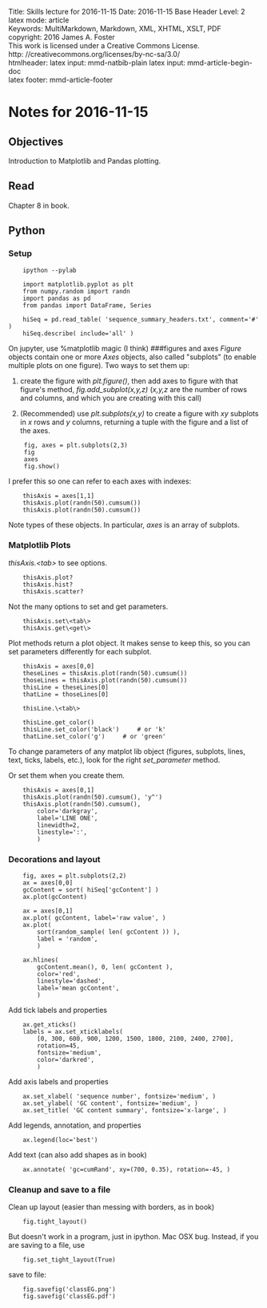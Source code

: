 Title:	Skills lecture for 2016-11-15
Date:	2016-11-15
Base Header Level:	2  
latex mode:	article  
Keywords:	MultiMarkdown, Markdown, XML, XHTML, XSLT, PDF   
copyright:	2016 James A. Foster  
	This work is licensed under a Creative Commons License.  
	http: //creativecommons.org/licenses/by-nc-sa/3.0/  
htmlheader:	<script type="text/javascript" async src="https://cdn.mathjax.org/mathjax/latest/MathJax.js?config=TeX-MML-AM_CHTML"></script>
latex input:	mmd-natbib-plain
latex input:	mmd-article-begin-doc  
latex footer:	mmd-article-footer  

# Notes for 2016-11-15 #

## Objectives ##
Introduction to Matplotlib and Pandas plotting.
## Read ##
Chapter 8 in book.
## Python ##

### Setup ###

		ipython --pylab

		import matplotlib.pyplot as plt
		from numpy.random import randn
		import pandas as pd
		from pandas import DataFrame, Series

		hiSeq = pd.read_table( 'sequence_summary_headers.txt', comment='#' )
		hiSeq.describe( include='all' )
		
On jupyter, use %matplotlib magic (I think)
###figures and axes
*Figure* objects contain one or more *Axes* objects, also called "subplots" (to enable multiple plots on one figure). Two ways to set them up:

1. create the figure with *plt.figure()*, then add axes to figure with that figure's method, *fig.add_subplot(x,y,z)* (*x,y,z* are the number of rows and columns, and which you are creating with this call)
2. (Recommended) use *plt.subplots(x,y)* to create a figure with *xy* subplots in *x* rows and *y* columns, returning a tuple with the figure and a list of the axes.

		fig, axes = plt.subplots(2,3)
		fig
		axes
		fig.show()

I prefer this so one can refer to each axes with indexes:

		thisAxis = axes[1,1]
		thisAxis.plot(randn(50).cumsum())
		thisAxis.plot(randn(50).cumsum())

Note types of these objects. In particular, *axes* is an array of subplots.
### Matplotlib Plots ###
*thisAxis.\<tab\>* to see options.

		thisAxis.plot?
		thisAxis.hist?
		thisAxis.scatter?

Not the many options to set and get parameters. 

		thisAxis.set\<tab\>
		thisAxis.get\<get\>

Plot methods return a plot object. It makes sense to keep this, so you can set parameters differently for each subplot.

		thisAxis = axes[0,0]
		theseLines = thisAxis.plot(randn(50).cumsum())
		thoseLines = thisAxis.plot(randn(50).cumsum())
		thisLine = theseLines[0]
		thatLine = thoseLines[0]

		thisLine.\<tab\>

		thisLine.get_color()
		thisLine.set_color('black')		# or 'k'
		thatLine.set_color('g')		# or 'green'

To change parameters of any matplot lib object (figures, subplots, lines, text, ticks, labels, etc.), look for the right *set_parameter* method.

Or set them when you create them.

		thisAxis = axes[0,1]
		thisAxis.plot(randn(50).cumsum(), 'y^')
		thisAxis.plot(randn(50).cumsum(), 
			color='darkgray', 
			label='LINE ONE', 
			linewidth=2,
			linestyle=':', 
			)

### Decorations and layout ###

		fig, axes = plt.subplots(2,2)
		ax = axes[0,0]
		gcContent = sort( hiSeq['gcContent'] )
		ax.plot(gcContent)

		ax = axes[0,1]
		ax.plot( gcContent, label='raw value', )
		ax.plot( 
			sort(random_sample( len( gcContent )) ), 
			label = 'random', 
			)

		ax.hlines( 
			gcContent.mean(), 0, len( gcContent ), 
			color='red', 
			linestyle='dashed', 
			label='mean gcContent',
			)

Add tick labels and properties

		ax.get_xticks()
		labels = ax.set_xticklabels(
			[0, 300, 600, 900, 1200, 1500, 1800, 2100, 2400, 2700], 
			rotation=45, 
			fontsize='medium',
			color='darkred',
			)

Add axis labels and properties

		ax.set_xlabel( 'sequence number', fontsize='medium', )
		ax.set_ylabel( 'GC content', fontsize='medium', )
		ax.set_title( 'GC content summary', fontsize='x-large', ) 

Add legends, annotation, and properties

		ax.legend(loc='best')

Add text (can also add shapes as in book)		

		ax.annotate( 'gc=cumRand', xy=(700, 0.35), rotation=-45, )

### Cleanup and save to a file ###

Clean up layout (easier than messing with borders, as in book)

		fig.tight_layout()

But doesn't work in a program, just in ipython. Mac OSX bug. Instead, if you are saving to a file, use

		fig.set_tight_layout(True)

save to file:

		fig.savefig('classEG.png')
		fig.savefig('classEG.pdf')
